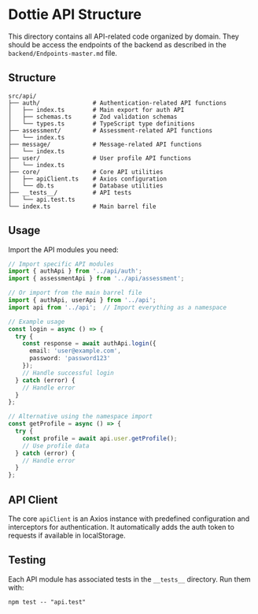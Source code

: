 # Dottie API Structure

This directory contains all API-related code organized by domain. They should be access the endpoints of the backend as described in the `backend/Endpoints-master.md` file.

## Structure

```
src/api/
├── auth/               # Authentication-related API functions
│   ├── index.ts        # Main export for auth API
│   ├── schemas.ts      # Zod validation schemas
│   └── types.ts        # TypeScript type definitions
├── assessment/         # Assessment-related API functions
│   └── index.ts
├── message/            # Message-related API functions
│   └── index.ts
├── user/               # User profile API functions
│   └── index.ts
├── core/               # Core API utilities
│   ├── apiClient.ts    # Axios configuration
│   └── db.ts           # Database utilities
├── __tests__/          # API tests
│   └── api.test.ts
└── index.ts            # Main barrel file
```

## Usage

Import the API modules you need:

```typescript
// Import specific API modules
import { authApi } from '../api/auth';
import { assessmentApi } from '../api/assessment';

// Or import from the main barrel file
import { authApi, userApi } from '../api';
import api from '../api';  // Import everything as a namespace

// Example usage
const login = async () => {
  try {
    const response = await authApi.login({
      email: 'user@example.com',
      password: 'password123'
    });
    // Handle successful login
  } catch (error) {
    // Handle error
  }
};

// Alternative using the namespace import
const getProfile = async () => {
  try {
    const profile = await api.user.getProfile();
    // Use profile data
  } catch (error) {
    // Handle error
  }
};
```

## API Client

The core `apiClient` is an Axios instance with predefined configuration and interceptors for authentication. It automatically adds the auth token to requests if available in localStorage.

## Testing

Each API module has associated tests in the `__tests__` directory. Run them with:

```
npm test -- "api.test"
``` 